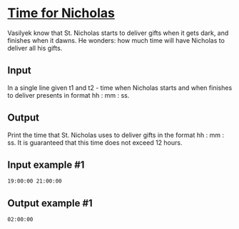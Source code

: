 # [Time for Nicholas](https://www.e-olymp.com/en/contests/9527/problems/83483)
Vasilyek know that St. Nicholas starts to deliver gifts when it gets dark, and finishes when it dawns. He wonders: how much time will have Nicholas to deliver all his gifts.

## Input
In a single line given t1 and t2 - time when Nicholas starts and when finishes to deliver presents in format hh : mm : ss.

## Output
Print the time that St. Nicholas uses to deliver gifts in the format hh : mm : ss. It is guaranteed that this time does not exceed 12 hours.

## Input example #1
```
19:00:00 21:00:00
```

## Output example #1
```
02:00:00
```
